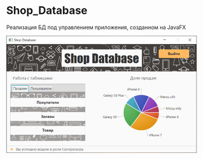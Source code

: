 # Shop_Database
 Реализация БД под управлением приложения, созданном на JavaFX
 
![alt text](screenshots/2.png "Вид окна после авторизации")